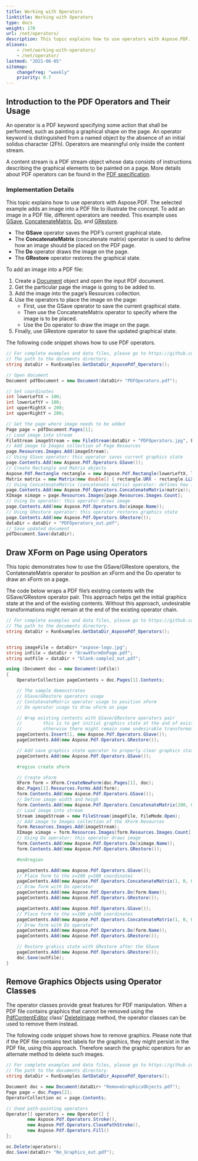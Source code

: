 ```yaml
---
title: Working with Operators
linktitle: Working with Operators
type: docs
weight: 170
url: /net/operators/
description: This topic explains how to use operators with Aspose.PDF. The operator classes provide great features for PDF manipulation.
aliases:
    - /net/working-with-operators/
    - /net/operator/
lastmod: "2021-06-05"
sitemap:
    changefreq: "weekly"
    priority: 0.7
---
```


## Introduction to the PDF Operators and Their Usage

An operator is a PDF keyword specifying some action that shall be performed, such as painting a graphical shape on the page. An operator keyword is distinguished from a named object by the absence of an initial solidus character (2Fh). Operators are meaningful only inside the content stream.

A content stream is a PDF stream object whose data consists of instructions describing the graphical elements to be painted on a page. More details about PDF operators can be found in the [PDF specification](https://www.adobe.com/devnet/pdf/pdf_reference.html).

### Implementation Details

This topic explains how to use operators with Aspose.PDF. The selected example adds an image into a PDF file to illustrate the concept. To add an image in a PDF file, different operators are needed. This example uses [GSave](https://apireference.aspose.com/pdf/net/aspose.pdf.ioperatorselector/visit/methods/28), [ConcatenateMatrix](https://apireference.aspose.com/pdf/net/aspose.pdf.ioperatorselector/visit/methods/10), [Do](https://apireference.aspose.com/pdf/net/aspose.pdf.ioperatorselector/visit/methods/14), and [GRestore](https://apireference.aspose.com/pdf/net/aspose.pdf.ioperatorselector/visit/methods/26).

- The **GSave** operator saves the PDF’s current graphical state.
- The **ConcatenateMatrix** (concatenate matrix) operator is used to define how an image should be placed on the PDF page.
- The **Do** operator draws the image on the page.
- The **GRestore** operator restores the graphical state.

To add an image into a PDF file:

1. Create a [Document](https://apireference.aspose.com/pdf/net/aspose.pdf/document) object and open the input PDF document.
1. Get the particular page the image is going to be added to.
1. Add the image into the page’s Resources collection.
1. Use the operators to place the image on the page:
   - First, use the GSave operator to save the current graphical state.
   - Then use the ConcatenateMatrix operator to specify where the image is to be placed.
   - Use the Do operator to draw the image on the page.
1. Finally, use GRestore operator to save the updated graphical state.

The following code snippet shows how to use PDF operators.

```csharp
// For complete examples and data files, please go to https://github.com/aspose-pdf/Aspose.PDF-for-.NET
// The path to the documents directory.
string dataDir = RunExamples.GetDataDir_AsposePdf_Operators();

// Open document
Document pdfDocument = new Document(dataDir+ "PDFOperators.pdf");

// Set coordinates
int lowerLeftX = 100;
int lowerLeftY = 100;
int upperRightX = 200;
int upperRightY = 200;

// Get the page where image needs to be added
Page page = pdfDocument.Pages[1];
// Load image into stream
FileStream imageStream = new FileStream(dataDir + "PDFOperators.jpg", FileMode.Open);
// Add image to Images collection of Page Resources
page.Resources.Images.Add(imageStream);
// Using GSave operator: this operator saves current graphics state
page.Contents.Add(new Aspose.Pdf.Operators.GSave());
// Create Rectangle and Matrix objects
Aspose.Pdf.Rectangle rectangle = new Aspose.Pdf.Rectangle(lowerLeftX, lowerLeftY, upperRightX, upperRightY);
Matrix matrix = new Matrix(new double[] { rectangle.URX - rectangle.LLX, 0, 0, rectangle.URY - rectangle.LLY, rectangle.LLX, rectangle.LLY });
// Using ConcatenateMatrix (concatenate matrix) operator: defines how image must be placed
page.Contents.Add(new Aspose.Pdf.Operators.ConcatenateMatrix(matrix));
XImage ximage = page.Resources.Images[page.Resources.Images.Count];
// Using Do operator: this operator draws image
page.Contents.Add(new Aspose.Pdf.Operators.Do(ximage.Name));
// Using GRestore operator: this operator restores graphics state
page.Contents.Add(new Aspose.Pdf.Operators.GRestore());
dataDir = dataDir + "PDFOperators_out.pdf";
// Save updated document
pdfDocument.Save(dataDir);
```

## Draw XForm on Page using Operators

This topic demonstrates how to use the GSave/GRestore operators, the ContatenateMatrix operator to position an xForm and the Do operator to draw an xForm on a page.

The code below wraps a PDF file’s existing contents with the GSave/GRestore operator pair. This approach helps get the initial graphics state at the and of the existing contents. Without this approach, undesirable transformations might remain at the end of the existing operator chain.

```csharp
// For complete examples and data files, please go to https://github.com/aspose-pdf/Aspose.PDF-for-.NET
// The path to the documents directory.
string dataDir = RunExamples.GetDataDir_AsposePdf_Operators();


string imageFile = dataDir+ "aspose-logo.jpg";
string inFile = dataDir + "DrawXFormOnPage.pdf";
string outFile = dataDir + "blank-sample2_out.pdf";

using (Document doc = new Document(inFile))
{
    OperatorCollection pageContents = doc.Pages[1].Contents;

    // The sample demonstrates
    // GSave/GRestore operators usage
    // ContatenateMatrix operator usage to position xForm
    // Do operator usage to draw xForm on page

    // Wrap existing contents with GSave/GRestore operators pair
    //        this is to get initial graphics state at the and of existing contents
    //        otherwise there might remain some undesirable transformations at the end of existing operators chain
    pageContents.Insert(1, new Aspose.Pdf.Operators.GSave());
    pageContents.Add(new Aspose.Pdf.Operators.GRestore());

    // Add save graphics state operator to properly clear graphics state after new commands
    pageContents.Add(new Aspose.Pdf.Operators.GSave());

    #region create xForm

    // Create xForm
    XForm form = XForm.CreateNewForm(doc.Pages[1], doc);
    doc.Pages[1].Resources.Forms.Add(form);
    form.Contents.Add(new Aspose.Pdf.Operators.GSave());
    // Define image width and heigh
    form.Contents.Add(new Aspose.Pdf.Operators.ConcatenateMatrix(200, 0, 0, 200, 0, 0));
    // Load image into stream
    Stream imageStream = new FileStream(imageFile, FileMode.Open);
    // Add image to Images collection of the XForm Resources
    form.Resources.Images.Add(imageStream);
    XImage ximage = form.Resources.Images[form.Resources.Images.Count];
    // Using Do operator: this operator draws image
    form.Contents.Add(new Aspose.Pdf.Operators.Do(ximage.Name));
    form.Contents.Add(new Aspose.Pdf.Operators.GRestore());

    #endregion

    pageContents.Add(new Aspose.Pdf.Operators.GSave());
    // Place form to the x=100 y=500 coordinates
    pageContents.Add(new Aspose.Pdf.Operators.ConcatenateMatrix(1, 0, 0, 1, 100, 500));
    // Draw form with Do operator
    pageContents.Add(new Aspose.Pdf.Operators.Do(form.Name));
    pageContents.Add(new Aspose.Pdf.Operators.GRestore());

    pageContents.Add(new Aspose.Pdf.Operators.GSave());
    // Place form to the x=100 y=300 coordinates
    pageContents.Add(new Aspose.Pdf.Operators.ConcatenateMatrix(1, 0, 0, 1, 100, 300));
    // Draw form with Do operator
    pageContents.Add(new Aspose.Pdf.Operators.Do(form.Name));
    pageContents.Add(new Aspose.Pdf.Operators.GRestore());

    // Restore grahics state with GRestore after the GSave
    pageContents.Add(new Aspose.Pdf.Operators.GRestore());
    doc.Save(outFile);
}
```

## Remove Graphics Objects using Operator Classes

The operator classes provide great features for PDF manipulation. When a PDF file contains graphics that cannot be removed using the [PdfContentEditor](https://apireference.aspose.com/pdf/net/aspose.pdf.facades/pdfcontenteditor) class’ [DeleteImage](https://apireference.aspose.com/pdf/net/aspose.pdf.facades/pdfcontenteditor/methods/deleteimage) method, the operator classes can be used to remove them instead.

The following code snippet shows how to remove graphics. Please note that if the PDF file contains text labels for the graphics, they might persist in the PDF file, using this approach. Therefore search the graphic operators for an alternate method to delete such images.

```csharp
// For complete examples and data files, please go to https://github.com/aspose-pdf/Aspose.PDF-for-.NET
// The path to the documents directory.
string dataDir = RunExamples.GetDataDir_AsposePdf_Operators();

Document doc = new Document(dataDir+ "RemoveGraphicsObjects.pdf");
Page page = doc.Pages[2];
OperatorCollection oc = page.Contents;

// Used path-painting operators
Operator[] operators = new Operator[] {
        new Aspose.Pdf.Operators.Stroke(),
        new Aspose.Pdf.Operators.ClosePathStroke(),
        new Aspose.Pdf.Operators.Fill()
};

oc.Delete(operators);
doc.Save(dataDir+ "No_Graphics_out.pdf");
```
